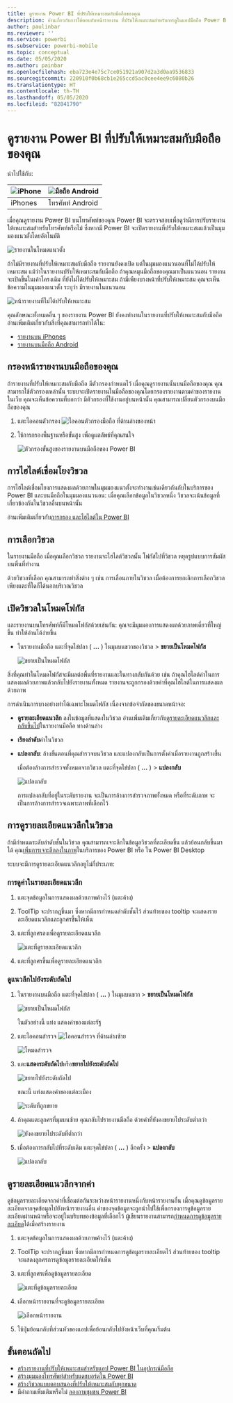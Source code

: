 ```yaml
---
title: ดูรายงาน Power BI ที่ปรับให้เหมาะสมกับมือถือของคุณ
description: อ่านเกี่ยวกับการโต้ตอบกับหน้ารายงาน ที่ปรับให้เหมาะสมสำหรับการดูในแอปมือถือ Power BI
author: paulinbar
ms.reviewer: ''
ms.service: powerbi
ms.subservice: powerbi-mobile
ms.topic: conceptual
ms.date: 05/05/2020
ms.author: painbar
ms.openlocfilehash: eba723e4e75c7ce051921a907d2a3d0aa9536833
ms.sourcegitcommit: 220910f0b68cb1e265ccd5ac0cee4ee9c6080b26
ms.translationtype: HT
ms.contentlocale: th-TH
ms.lasthandoff: 05/05/2020
ms.locfileid: "82841790"
---
```

# <a name="view-power-bi-reports-optimized-for-your-phone"></a>ดูรายงาน Power BI ที่ปรับให้เหมาะสมกับมือถือของคุณ

นำไปใช้กับ:

| ![iPhone](./media/mobile-apps-view-phone-report/ios-logo-40-px.png) | ![มือถือ Android](./media/mobile-apps-view-phone-report/android-logo-40-px.png) |
|:--- |:--- |
| iPhones |โทรศัพท์ Android |

เมื่อคุณดูรายงาน Power BI บนโทรศัพท์ของคุณ Power BI จะตรวจสอบเพื่อดูว่ามีการปรับรายงานให้เหมาะสมสำหรับโทรศัพท์หรือไม่ ซึ่งหากมี Power BI จะเปิดรายงานที่ปรับให้เหมาะสมแล้วเป็นมุมมองแนวตั้งโดยอัตโนมัติ

![รายงานในโหมดแนวตั้ง](./media/mobile-apps-view-phone-report/07-power-bi-phone-report-portrait.png)

ถ้าไม่มีรายงานที่ปรับให้เหมาะสมกับมือถือ รายงานยังคงเปิด แต่ในมุมมองแนวนอนที่ไม่ได้ปรับให้เหมาะสม แม้ว่าในรายงานปรับให้เหมาะสมกับมือถือ ถ้าคุณหมุนมือถือของคุณมาเป็นแนวนอน รายงานจะเปิดขึ้นในเค้าโครงเดิม ที่ยังไม่ได้ปรับให้เหมาะสม ถ้ามีเพียงบางหน้าที่ปรับให้เหมาะสม คุณจะเห็นข้อความในมุมมองแนวตั้ง ระบุว่า มีรายงานในแนวนอน

![หน้ารายงานที่ไม่ได้ปรับให้เหมาะสม](./media/mobile-apps-view-phone-report/06-power-bi-phone-report-page-not-optimized.png)

คุณลักษณะทั้งหมดอื่น ๆ ของรายงาน Power BI ยังคงทำงานในรายงานที่ปรับให้เหมาะสมกับมือถือ อ่านเพิ่มเติมเกี่ยวกับสิ่งที่คุณสามารถทำได้ใน:

* [รายงานบน iPhones](mobile-reports-in-the-mobile-apps.md) 
* [รายงานบนมือถือ Android](mobile-reports-in-the-mobile-apps.md)

## <a name="filter-the-report-page-on-a-phone"></a>กรองหน้ารายงานบนมือถือของคุณ
ถ้ารายงานที่ปรับให้เหมาะสมกับมือถือ มีตัวกรองกำหนดไว้ เมื่อคุณดูรายงานนั้นบนมือถือของคุณ คุณสามารถใช้ตัวกรองเหล่านั้น ระบบจะเปิดรายงานในมือถือของคุณโดยกรองรายงานตามค่าของรายงานในเว็บ คุณจะเห็นข้อความที่บอกว่า มีตัวกรองที่ใช้งานอยู่บนหน้านั้น คุณสามารถเปลี่ยนตัวกรองบนมือถือของคุณ

1. แตะไอคอนตัวกรอง ![ไอคอนตัวกรองมือถือ](./media/mobile-apps-view-phone-report/power-bi-phone-filter-icon.png) ที่ด้านล่างของหน้า

2. ใช้การกรองพื้นฐานหรือขั้นสูง เพื่อดูผลลัพธ์ที่คุณสนใจ
   
    ![ตัวกรองขั้นสูงของรายงานบนมือถือของ Power BI](./media/mobile-apps-view-phone-report/power-bi-iphone-advanced-filter-toronto.png)

## <a name="cross-highlight-visuals"></a>การไฮไลต์เชื่อมโยงวิชวล
การไฮไลต์เชื่อมโยงการแสดงผลด้วยภาพในมุมมองแนวตั้งจะทำงานเช่นเดียวกันกับในบริการของ Power BI และบนมือถือในมุมมองแนวนอน: เมื่อคุณเลือกข้อมูลในวิชวลหนึ่ง วิชวลจะเน้นข้อมูลที่เกี่ยวข้องกันในวิชวลอื่นบนหน้านั้น

อ่านเพิ่มเติมเกี่ยวกับ[การกรอง และไฮไลต์ใน Power BI](../../power-bi-reports-filters-and-highlighting.md)

## <a name="select-visuals"></a>การเลือกวิชวล
ในรายงานมือถือ เมื่อคุณเลือกวิชวล รายงานจะไฮไลต์วิชวลนั้น โฟกัสไปที่วิชวล หยุดรูปแบบการสัมผัสบนพื่นที่ทำงาน

ด้วยวิชวลที่เลือก คุณสามารถทำสิ่งต่าง ๆ เช่น การเลื่อนภายในวิชวล เมื่อต้องการยกเลิกการเลือกวิชวล เพียงแตะที่ใดก็ได้นอกบริเวณวิชวล

## <a name="open-visuals-in-focus-mode"></a>เปิดวิชวลในโหมดโฟกัส
และรายงานบนโทรศัพท์ก็มีโหมดโฟกัสด้วยเช่นกัน: คุณจะมีมุมมองการแสดงผลด้วยภาพเดี่ยวที่ใหญ่ขึ้น ทำให้อ่านได้ง่ายขึ้น

* ในรายงานมือถือ แตะที่จุดไข่ปลา ( **...** ) ในมุมบนขวาของวิชวล > **ขยายเป็นโหมดโฟกัส**
  
    ![ขยายเป็นโหมดโฟกัส](././media/mobile-apps-view-phone-report/power-bi-phone-report-focus-mode.png)

สิ่งที่คุณทำในโหมดโฟกัสจะมีผลต่อพื้นที่รายงานและในทางกลับกันด้วย เช่น ถ้าคุณไฮไลต์ค่าในการแสดงผลด้วยภาพแล้วกลับไปยังรายงานทั้งหมด รายงานจะถูกกรองด้วยค่าที่คุณไฮไลต์ในการแสดงผลด้วยภาพ

การดำเนินการบางอย่างทำได้เฉพาะโหมดโฟกัส เนื่องจากข้อจำกัดของขนาดหน้าจอ:

* **ดูรายละเอียดแนวลึก** ลงในข้อมูลที่แสดงในวิชวล อ่านเพิ่มเติมเกี่ยวกับ[ดูรายละเอียดแนวลึกและกลับขึ้นไป](mobile-apps-view-phone-report.md#drill-down-in-a-visual)ในรายงานมือถือ ทางด้านล่าง
* **เรียงลำดับ**ค่าในวิชวล
* **แปลงกลับ**: ล้างขั้นตอนที่คุณสำรวจบนวิชวล และแปลงกลับเป็นการตั้งค่าเมื่อรายงานถูกสร้างขึ้น
  
    เมื่อต้องล้างการสำรวจทั้งหมดจากวิชวล แตะที่จุดไข่ปลา ( **...** ) > **แปลงกลับ**
  
    ![แปลงกลับ](././media/mobile-apps-view-phone-report/power-bi-phone-report-revert-levels.png)
  
    การแปลงกลับที่อยู่ในระดับรายงาน จะเป็นการล้างการสำรวจภาพทั้งหมด หรือที่ระดับภาพ จะเป็นการล้างการสำรวจเฉพาะภาพที่เลือกไว้   

## <a name="drill-down-in-a-visual"></a>การดูรายละเอียดแนวลึกในวิชวล
ถ้ามีกำหนดระดับลำดับชั้นในวิชวล คุณสามารถเจาะลึกในข้อมูลวิชวลที่ละเอียดขึ้น แล้วย้อนกลับขึ้นมาได้ คุณ[เพิ่มการเจาะลึกลงในภาพ](../end-user-drill.md)ในบริการของ Power BI หรือ ใน Power BI Desktop

ระบบจะมีการดูรายละเอียดแนวลึกอยูไม่กี่ประเภท:

### <a name="drill-down-on-a-value"></a>การดูค่าในรายละเอียดแนวลึก
1. แตะจุดข้อมูลในการแสดงผลด้วยภาพค้างไว้ (แตะค้าง)
2. ToolTip จะปรากฎขึ้นมา ซึ่งหากมีการกำหนดลำดับชั้นไว้ ส่วนท้ายของ tooltip จะแสดงรายละเอียดแนวลึกและลูกศรขึ้นให้เห็น
3. แตะที่ลูกศรลงเพื่อดูรายละเอียดแนวลึก

    ![แตะที่ดูรายละเอียดแนวลึก](././media/mobile-apps-view-phone-report/report-drill-down.png)
    
4. แตะที่ลูกศรขึ้นเพื่อดูรายละเอียดแนวลึก

### <a name="drill-to-next-level"></a>ดููแนวลึกไปยังระดับถัดไป
1. ในรายงานบนมือถือ แตะที่จุดไข่ปลา ( **...** ) ในมุมบนขวา > **ขยายเป็นโหมดโฟกัส**
   
    ![ขยายเป็นโหมดโฟกัส](././media/mobile-apps-view-phone-report/power-bi-phone-report-focus-mode.png)
   
    ในตัวอย่างนี้ แท่ง แสดงค่าของแต่ละรัฐ
2. แตะไอคอนสำรวจ ![ไอคอนสำรวจ](./media/mobile-apps-view-phone-report/power-bi-phone-report-explore-icon.png) ที่ด้านล่างซ้าย
   
    ![โหมดสำรวจ](./media/mobile-apps-view-phone-report/power-bi-phone-report-explore-mode.png)
3. แตะ**แสดงระดับถัดไป**หรือ**ขยายไปยังระดับถัดไป**
   
    ![ขยายไปยังระดับถัดไป](./media/mobile-apps-view-phone-report/power-bi-phone-report-expand-levels.png)
   
    ขณะนี้ แท่งแสดงค่าของแต่ละเมือง
   
    ![ระดับที่ถูกขยาย](./media/mobile-apps-view-phone-report/power-bi-phone-report-expanded-levels.png)
4. ถ้าคุณแตะลูกศรที่มุมบนซ้าย คุณกลับไปรายงานมือถือ ด้วยค่าที่ยังคงขยายไประดับต่ำกว่า
   
    ![ยังคงขยายไประดับที่ต่ำกว่า](./media/mobile-apps-view-phone-report/power-bi-back-to-phone-report-expanded-levels.png)
5. เมื่อต้องการกลับไปที่ระดับเดิม แตะจุดไข่ปลา ( **...** ) อีกครั้ง > **แปลงกลับ**
   
    ![แปลงกลับ](././media/mobile-apps-view-phone-report/power-bi-phone-report-revert-levels.png)

## <a name="drill-through-from-a-value"></a>ดูรายละเอียดแนวลึกจากค่า
ดูข้อมูลรายละเอียดจากค่าที่เชื่อมต่อกันระหว่างหน้ารายงานหนึ่งกับหน้ารายงานอื่น เมื่อคุณดูข้อมูลรายละเอียดจากจุดข้อมูลไปยังหน้ารายงานอื่น ค่าของจุดข้อมูลจะถูกนำไปใช้เพื่อกรองการดูข้อมูลรายละเอียดผ่านหน้าหรือจะอยู่ในบริบทของข้อมูลที่เลือกไว้
ผู้เขียนรายงานสามารถ[กำหนดการดูข้อมูลรายละเอียด](https://docs.microsoft.com/power-bi/desktop-drillthrough)ได้เมื่อสร้างรายงาน

1. แตะจุดข้อมูลในการแสดงผลด้วยภาพค้างไว้ (แตะค้าง)
2. ToolTip จะปรากฎขึ้นมา ซึ่งหากมีการกำหนดการดูข้อมูลรายละเอียดไว้ ส่วนท้ายของ tooltip จะแสดงลูกศรการดูข้อมูลรายละเอียดให้เห็น
3. แตะที่ลูกศรเพื่อดูข้อมูลรายละเอียด

    ![แตะที่ดูข้อมูลรายละเอียด](././media/mobile-apps-view-phone-report/report-drill-through1.png)

4. เลือกหน้ารายงานที่จะดูข้อมูลรายละเอียด

    ![เลือกหน้ารายงาน](././media/mobile-apps-view-phone-report/report-drill-through2.png)

5. ใช้ปุ่มย้อนกลับที่ส่วนหัวของแอปเพื่อย้อนกลับไปยังหน้าเว็บที่คุณเริ่มต้น


## <a name="next-steps"></a>ขั้นตอนถัดไป
* [สร้างรายงานที่ปรับให้เหมาะสมสำหรับแอป Power BI ในอุปกรณ์มือถือ](../../desktop-create-phone-report.md)
* [สร้างมุมมองโทรศัพท์สำหรับแดชบอร์ดใน Power BI](../../service-create-dashboard-mobile-phone-view.md)
* [สร้างวิชวลแบบตอบสนองที่ปรับให้เหมาะสมกับทุกขนาด](../../visuals/desktop-create-responsive-visuals.md)
* มีคำถามเพิ่มเติมหรือไม่ [ลองถามชุมชน Power BI](https://community.powerbi.com/)

